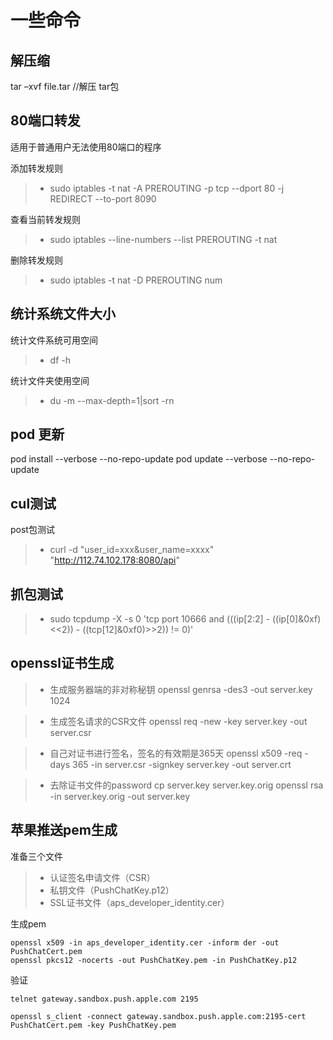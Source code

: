 # 一些命令

## 解压缩
tar –xvf file.tar //解压 tar包

## 80端口转发

适用于普通用户无法使用80端口的程序

添加转发规则
>* sudo iptables -t nat -A PREROUTING -p tcp --dport 80 -j REDIRECT --to-port 8090

查看当前转发规则
>* sudo iptables --line-numbers --list PREROUTING -t nat

删除转发规则
>* sudo iptables -t nat -D PREROUTING num

## 统计系统文件大小

统计文件系统可用空间
>* df -h

统计文件夹使用空间
>* du -m --max-depth=1|sort -rn

## pod 更新
pod install --verbose --no-repo-update
pod update --verbose --no-repo-update


## cul测试

post包测试

>* curl -d "user_id=xxx&user_name=xxxx" "http://112.74.102.178:8080/api"


## 抓包测试
>* sudo tcpdump -X -s 0 'tcp port 10666 and (((ip[2:2] - ((ip[0]&0xf)<<2)) - ((tcp[12]&0xf0)>>2)) != 0)'


## openssl证书生成

>* 生成服务器端的非对称秘钥
openssl genrsa -des3 -out server.key 1024

>* 生成签名请求的CSR文件
openssl req -new -key server.key -out server.csr

>* 自己对证书进行签名，签名的有效期是365天
openssl x509 -req -days 365 -in server.csr -signkey server.key -out server.crt

>* 去除证书文件的password
cp server.key server.key.orig
openssl rsa -in server.key.orig -out server.key



## 苹果推送pem生成

准备三个文件
>* 认证签名申请文件（CSR）
>* 私钥文件（PushChatKey.p12）
>* SSL证书文件（aps_developer_identity.cer）

生成pem
```
openssl x509 -in aps_developer_identity.cer -inform der -out PushChatCert.pem
openssl pkcs12 -nocerts -out PushChatKey.pem -in PushChatKey.p12

```

验证
```
telnet gateway.sandbox.push.apple.com 2195
```

```
openssl s_client -connect gateway.sandbox.push.apple.com:2195-cert PushChatCert.pem -key PushChatKey.pem
```

